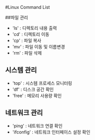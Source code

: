 #Linux Command List

##파일 관리 
- 'ls' : 디렉토리 내용 출력
- 'cd' : 디렉토리 이동
- 'cp' : 파일 복사
- 'mv' : 파일 이동 및 이름변경
- 'rm' : 파일 삭제

## 시스템 관리
- 'top' : 시스템 프로세스 모니터링
- 'df' : 디스크 공간 확인
- 'free' : 메모리 사용량 확인

## 네트워크 관리
- 'ping' : 네트워크 연결 확인
- 'ifconfig' : 네트워크 인터페이스 설정 확인

